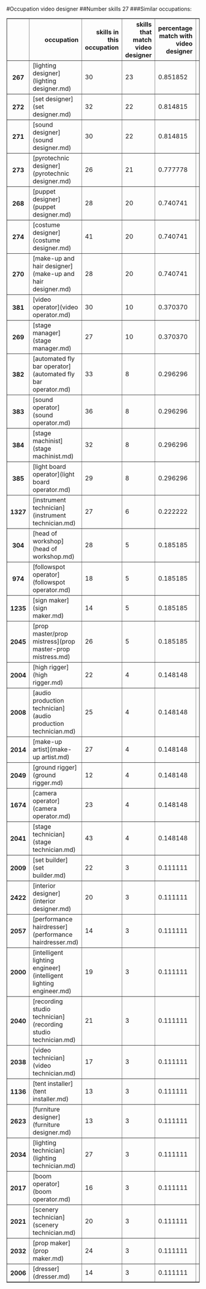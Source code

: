 #Occupation video designer
##Number skills 27
###Similar occupations:
<table border="1" class="dataframe">
  <thead>
    <tr style="text-align: right;">
      <th></th>
      <th>occupation</th>
      <th>skills in this occupation</th>
      <th>skills that match video designer</th>
      <th>percentage match with video designer</th>
      <th>skills not in video designer</th>
    </tr>
  </thead>
  <tbody>
    <tr>
      <th>267</th>
      <td>[lighting designer](lighting designer.md)</td>
      <td>30</td>
      <td>23</td>
      <td>0.851852</td>
      <td>7</td>
    </tr>
    <tr>
      <th>272</th>
      <td>[set designer](set designer.md)</td>
      <td>32</td>
      <td>22</td>
      <td>0.814815</td>
      <td>10</td>
    </tr>
    <tr>
      <th>271</th>
      <td>[sound designer](sound designer.md)</td>
      <td>30</td>
      <td>22</td>
      <td>0.814815</td>
      <td>8</td>
    </tr>
    <tr>
      <th>273</th>
      <td>[pyrotechnic designer](pyrotechnic designer.md)</td>
      <td>26</td>
      <td>21</td>
      <td>0.777778</td>
      <td>5</td>
    </tr>
    <tr>
      <th>268</th>
      <td>[puppet designer](puppet designer.md)</td>
      <td>28</td>
      <td>20</td>
      <td>0.740741</td>
      <td>8</td>
    </tr>
    <tr>
      <th>274</th>
      <td>[costume designer](costume designer.md)</td>
      <td>41</td>
      <td>20</td>
      <td>0.740741</td>
      <td>21</td>
    </tr>
    <tr>
      <th>270</th>
      <td>[make-up and hair designer](make-up and hair designer.md)</td>
      <td>28</td>
      <td>20</td>
      <td>0.740741</td>
      <td>8</td>
    </tr>
    <tr>
      <th>381</th>
      <td>[video operator](video operator.md)</td>
      <td>30</td>
      <td>10</td>
      <td>0.370370</td>
      <td>20</td>
    </tr>
    <tr>
      <th>269</th>
      <td>[stage manager](stage manager.md)</td>
      <td>27</td>
      <td>10</td>
      <td>0.370370</td>
      <td>17</td>
    </tr>
    <tr>
      <th>382</th>
      <td>[automated fly bar operator](automated fly bar operator.md)</td>
      <td>33</td>
      <td>8</td>
      <td>0.296296</td>
      <td>25</td>
    </tr>
    <tr>
      <th>383</th>
      <td>[sound operator](sound operator.md)</td>
      <td>36</td>
      <td>8</td>
      <td>0.296296</td>
      <td>28</td>
    </tr>
    <tr>
      <th>384</th>
      <td>[stage machinist](stage machinist.md)</td>
      <td>32</td>
      <td>8</td>
      <td>0.296296</td>
      <td>24</td>
    </tr>
    <tr>
      <th>385</th>
      <td>[light board operator](light board operator.md)</td>
      <td>29</td>
      <td>8</td>
      <td>0.296296</td>
      <td>21</td>
    </tr>
    <tr>
      <th>1327</th>
      <td>[instrument technician](instrument technician.md)</td>
      <td>27</td>
      <td>6</td>
      <td>0.222222</td>
      <td>21</td>
    </tr>
    <tr>
      <th>304</th>
      <td>[head of workshop](head of workshop.md)</td>
      <td>28</td>
      <td>5</td>
      <td>0.185185</td>
      <td>23</td>
    </tr>
    <tr>
      <th>974</th>
      <td>[followspot operator](followspot operator.md)</td>
      <td>18</td>
      <td>5</td>
      <td>0.185185</td>
      <td>13</td>
    </tr>
    <tr>
      <th>1235</th>
      <td>[sign maker](sign maker.md)</td>
      <td>14</td>
      <td>5</td>
      <td>0.185185</td>
      <td>9</td>
    </tr>
    <tr>
      <th>2045</th>
      <td>[prop master/prop mistress](prop master-prop mistress.md)</td>
      <td>26</td>
      <td>5</td>
      <td>0.185185</td>
      <td>21</td>
    </tr>
    <tr>
      <th>2004</th>
      <td>[high rigger](high rigger.md)</td>
      <td>22</td>
      <td>4</td>
      <td>0.148148</td>
      <td>18</td>
    </tr>
    <tr>
      <th>2008</th>
      <td>[audio production technician](audio production technician.md)</td>
      <td>25</td>
      <td>4</td>
      <td>0.148148</td>
      <td>21</td>
    </tr>
    <tr>
      <th>2014</th>
      <td>[make-up artist](make-up artist.md)</td>
      <td>27</td>
      <td>4</td>
      <td>0.148148</td>
      <td>23</td>
    </tr>
    <tr>
      <th>2049</th>
      <td>[ground rigger](ground rigger.md)</td>
      <td>12</td>
      <td>4</td>
      <td>0.148148</td>
      <td>8</td>
    </tr>
    <tr>
      <th>1674</th>
      <td>[camera operator](camera operator.md)</td>
      <td>23</td>
      <td>4</td>
      <td>0.148148</td>
      <td>19</td>
    </tr>
    <tr>
      <th>2041</th>
      <td>[stage technician](stage technician.md)</td>
      <td>43</td>
      <td>4</td>
      <td>0.148148</td>
      <td>39</td>
    </tr>
    <tr>
      <th>2009</th>
      <td>[set builder](set builder.md)</td>
      <td>22</td>
      <td>3</td>
      <td>0.111111</td>
      <td>19</td>
    </tr>
    <tr>
      <th>2422</th>
      <td>[interior designer](interior designer.md)</td>
      <td>20</td>
      <td>3</td>
      <td>0.111111</td>
      <td>17</td>
    </tr>
    <tr>
      <th>2057</th>
      <td>[performance hairdresser](performance hairdresser.md)</td>
      <td>14</td>
      <td>3</td>
      <td>0.111111</td>
      <td>11</td>
    </tr>
    <tr>
      <th>2000</th>
      <td>[intelligent lighting engineer](intelligent lighting engineer.md)</td>
      <td>19</td>
      <td>3</td>
      <td>0.111111</td>
      <td>16</td>
    </tr>
    <tr>
      <th>2040</th>
      <td>[recording studio technician](recording studio technician.md)</td>
      <td>21</td>
      <td>3</td>
      <td>0.111111</td>
      <td>18</td>
    </tr>
    <tr>
      <th>2038</th>
      <td>[video technician](video technician.md)</td>
      <td>17</td>
      <td>3</td>
      <td>0.111111</td>
      <td>14</td>
    </tr>
    <tr>
      <th>1136</th>
      <td>[tent installer](tent installer.md)</td>
      <td>13</td>
      <td>3</td>
      <td>0.111111</td>
      <td>10</td>
    </tr>
    <tr>
      <th>2623</th>
      <td>[furniture designer](furniture designer.md)</td>
      <td>13</td>
      <td>3</td>
      <td>0.111111</td>
      <td>10</td>
    </tr>
    <tr>
      <th>2034</th>
      <td>[lighting technician](lighting technician.md)</td>
      <td>27</td>
      <td>3</td>
      <td>0.111111</td>
      <td>24</td>
    </tr>
    <tr>
      <th>2017</th>
      <td>[boom operator](boom operator.md)</td>
      <td>16</td>
      <td>3</td>
      <td>0.111111</td>
      <td>13</td>
    </tr>
    <tr>
      <th>2021</th>
      <td>[scenery technician](scenery technician.md)</td>
      <td>20</td>
      <td>3</td>
      <td>0.111111</td>
      <td>17</td>
    </tr>
    <tr>
      <th>2032</th>
      <td>[prop maker](prop maker.md)</td>
      <td>24</td>
      <td>3</td>
      <td>0.111111</td>
      <td>21</td>
    </tr>
    <tr>
      <th>2006</th>
      <td>[dresser](dresser.md)</td>
      <td>14</td>
      <td>3</td>
      <td>0.111111</td>
      <td>11</td>
    </tr>
  </tbody>
</table>
